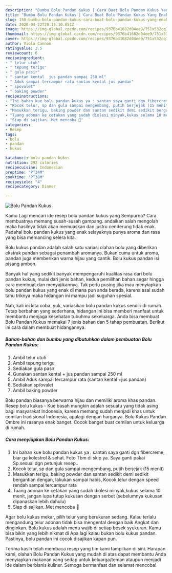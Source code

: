 ```yaml
---
description: "Bumbu Bolu Pandan Kukus | Cara Buat Bolu Pandan Kukus Yang Enak Dan Lezat"
title: "Bumbu Bolu Pandan Kukus | Cara Buat Bolu Pandan Kukus Yang Enak Dan Lezat"
slug: 150-bumbu-bolu-pandan-kukus-cara-buat-bolu-pandan-kukus-yang-enak-dan-lezat
date: 2020-04-22T20:15:10.051Z
image: https://img-global.cpcdn.com/recipes/9376b41682d04ee9/751x532cq70/bolu-pandan-kukus-foto-resep-utama.jpg
thumbnail: https://img-global.cpcdn.com/recipes/9376b41682d04ee9/751x532cq70/bolu-pandan-kukus-foto-resep-utama.jpg
cover: https://img-global.cpcdn.com/recipes/9376b41682d04ee9/751x532cq70/bolu-pandan-kukus-foto-resep-utama.jpg
author: Viola Cannon
ratingvalue: 3.5
reviewcount: 6
recipeingredient:
- " telur utuh"
- " tepung terigu"
- " gula pasir"
- " santan kental  jus pandan sampai 250 ml"
- " Aduk sampai tercampur rata santan kental jus pandan"
- " spovalet"
- " baking powder"
recipeinstructions:
- "Ini bahan kue bolu pandan kukus ya : santan saya ganti dgn fibercreme, biar ga kolestrol &amp; sehat. Foto Tbm di skip ya. Saya ganti pakai Sp.sesuai dgn petunjuk resep.."
- "Kocok telur, sp dan gula sampai mengembang, putih berjejak (15 menit)"
- "Masukkan terigu, baking powder dan santan sedikit demi sedikit bergantian dengan, lakukan sampai habis, Kocok telur dengan speed rendah sampai tercampur rata"
- "Tuang adonan ke cetakan yang sudah diolesi minyak,kukus selama 10 menit, jangan lupa tutup kukusan dengan serbet (sebelumnya kukusan dipanaskan lebih dahulu)"
- "Siap di sajikan..Met mencoba 💚"
categories:
- Resep
tags:
- bolu
- pandan
- kukus

katakunci: bolu pandan kukus 
nutrition: 292 calories
recipecuisine: Indonesian
preptime: "PT34M"
cooktime: "PT38M"
recipeyield: "4"
recipecategory: Dinner

---
```



![Bolu Pandan Kukus](https://img-global.cpcdn.com/recipes/9376b41682d04ee9/751x532cq70/bolu-pandan-kukus-foto-resep-utama.jpg)

Kamu Lagi mencari ide resep bolu pandan kukus yang Sempurna? Cara membuatnya memang susah-susah gampang. andaikan salah mengolah maka hasilnya tidak akan memuaskan dan justru cenderung tidak enak. Padahal bolu pandan kukus yang enak selayaknya punya aroma dan rasa yang bisa memancing selera kita.

Bolu kukus pandan adalah salah satu variasi olahan bolu yang diberikan ekstrak pandan sebagai penambah aromanya. Bukan cuma untuk aroma, pandan juga memberikan warna hijau yang cantik. Bolu kukus pandan isi pisang ambon.

Banyak hal yang sedikit banyak mempengaruhi kualitas rasa dari bolu pandan kukus, mulai dari jenis bahan, kedua pemilihan bahan segar hingga cara membuat dan menyajikannya. Tak perlu pusing jika mau menyiapkan bolu pandan kukus yang enak di mana pun anda berada, karena asal sudah tahu triknya maka hidangan ini mampu jadi suguhan spesial.


Nah, kali ini kita coba, yuk, variasikan bolu pandan kukus sendiri di rumah. Tetap berbahan yang sederhana, hidangan ini bisa memberi manfaat untuk membantu menjaga kesehatan tubuhmu sekeluarga. Anda bisa membuat Bolu Pandan Kukus memakai 7 jenis bahan dan 5 tahap pembuatan. Berikut ini cara dalam membuat hidangannya.

<!--inarticleads1-->

##### Bahan-bahan dan bumbu yang dibutuhkan dalam pembuatan Bolu Pandan Kukus:

1. Ambil  telur utuh
1. Ambil  tepung terigu
1. Sediakan  gula pasir
1. Gunakan  santan kental + jus pandan sampai 250 ml
1. Ambil  Aduk sampai tercampur rata (santan kental +jus pandan)
1. Sediakan  sp/ovalet
1. Ambil  baking powder


Bolu pandan biasanya berwarna hijau dan memiliki aroma khas pandan. Resep bolu kukus - Kue basah mungkin adalah sesuatu yang tidak asing bagi masyarakat Indonesia, karena memang sudah menjadi khas untuk cemilan tradisional Indonesia, apalagi dengan harganya. Bolu Kukus Pandan Ombre ini rasanya enak banget. Cocok banget buat cemilan untuk keluarga di rumah. 

<!--inarticleads2-->

##### Cara menyiapkan Bolu Pandan Kukus:

1. Ini bahan kue bolu pandan kukus ya : santan saya ganti dgn fibercreme, biar ga kolestrol &amp; sehat. Foto Tbm di skip ya. Saya ganti pakai Sp.sesuai dgn petunjuk resep..
1. Kocok telur, sp dan gula sampai mengembang, putih berjejak (15 menit)
1. Masukkan terigu, baking powder dan santan sedikit demi sedikit bergantian dengan, lakukan sampai habis, Kocok telur dengan speed rendah sampai tercampur rata
1. Tuang adonan ke cetakan yang sudah diolesi minyak,kukus selama 10 menit, jangan lupa tutup kukusan dengan serbet (sebelumnya kukusan dipanaskan lebih dahulu)
1. Siap di sajikan..Met mencoba 💚


Agar bolu kukus mekar, pilih telur yang berukuran sedang. Kalau terlalu mengandung telur adonan tidak bisa mengental dengan baik Angkat dan dinginkan. Bolu kukus adalah menu wajib di setiap besek syukuran. Kamu bisa bikin yang lebih nikmat di Apa lagi kalau bukan bolu kukus pandan. Pastinya, bolu pandan ini cocok disajikan kapan pun. 

Terima kasih telah membaca resep yang tim kami tampilkan di sini. Harapan kami, olahan Bolu Pandan Kukus yang mudah di atas dapat membantu Anda menyiapkan makanan yang sedap untuk keluarga/teman ataupun menjadi ide dalam berbisnis kuliner. Semoga bermanfaat dan selamat mencoba!
